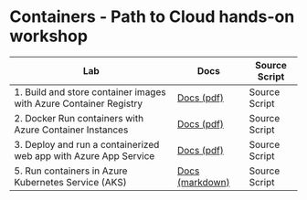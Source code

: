 # Containers - Path to Cloud hands-on workshop

| Lab                                                               | Docs                                                                                                                                                                                         | Source Script |
| ----------------------------------------------------------------- | -------------------------------------------------------------------------------------------------------------------------------------------------------------------------------------------- | ------------- |
| 1. Build and store container images with Azure Container Registry | [Docs (pdf)](./Labs/Build%20and%20store%20container%20images%20with%20Azure%20Container%20Registry/Build%20and%20store%20container%20images%20with%20Azure%20Container%20Registry.pdf)       | Source Script |
| 2. Docker Run containers with Azure Container Instances           | [Docs (pdf)](./Labs/Run%20Docker%20containers%20with%20Azure%20Container%20Instances/Run%20Docker%20containers%20with%20Azure%20Container%20Instances.pdf)                                   | Source Script |
| 3. Deploy and run a containerized web app with Azure App Service  | [Docs (pdf)](./Labs/Deploy%20and%20run%20a%20containerized%20web%20app%20with%20Azure%20App%20Service/Deploy%20and%20run%20a%20containerized%20web%20app%20with%20Azure%20App%20Service.pdf) | Source Script |
| 5. Run containers in Azure Kubernetes Service (AKS)               | [Docs (markdown)](<Labs/./Run%20Containers%20in%20Azure%20Kubernetes%20Service%20(AKS)/Run%20Containers%20in%20Azure%20Kubernetes%20Service%20(AKS).md>)                                     | Source Script |
